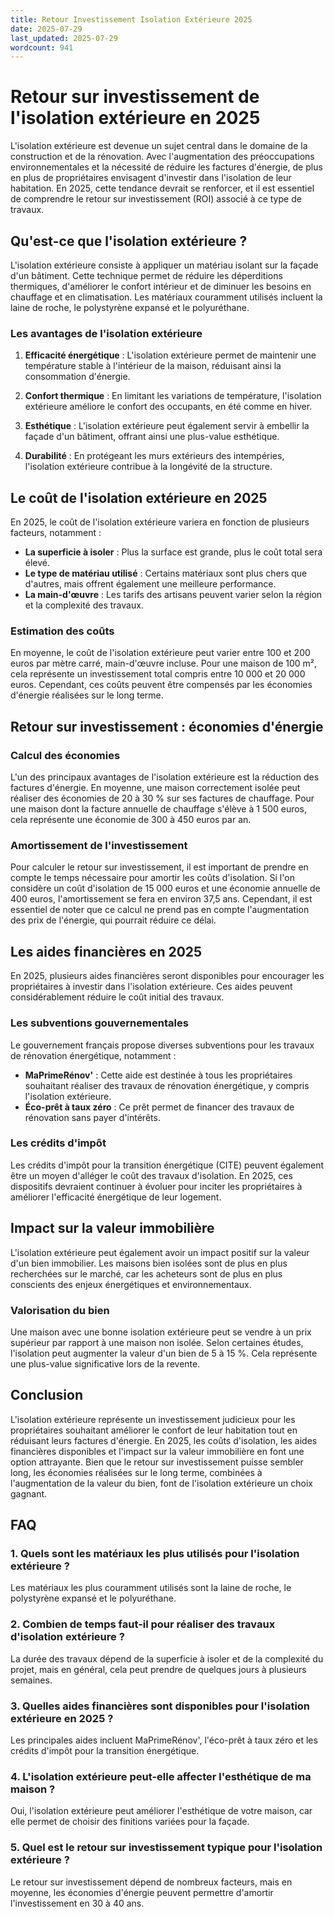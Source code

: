 ```yaml
---
title: Retour Investissement Isolation Extérieure 2025
date: 2025-07-29
last_updated: 2025-07-29
wordcount: 941
---
```


# Retour sur investissement de l'isolation extérieure en 2025

L'isolation extérieure est devenue un sujet central dans le domaine de la construction et de la rénovation. Avec l'augmentation des préoccupations environnementales et la nécessité de réduire les factures d'énergie, de plus en plus de propriétaires envisagent d'investir dans l'isolation de leur habitation. En 2025, cette tendance devrait se renforcer, et il est essentiel de comprendre le retour sur investissement (ROI) associé à ce type de travaux.

## Qu'est-ce que l'isolation extérieure ?

L'isolation extérieure consiste à appliquer un matériau isolant sur la façade d'un bâtiment. Cette technique permet de réduire les déperditions thermiques, d'améliorer le confort intérieur et de diminuer les besoins en chauffage et en climatisation. Les matériaux couramment utilisés incluent la laine de roche, le polystyrène expansé et le polyuréthane.

### Les avantages de l'isolation extérieure

1. **Efficacité énergétique** : L'isolation extérieure permet de maintenir une température stable à l'intérieur de la maison, réduisant ainsi la consommation d'énergie.
  
2. **Confort thermique** : En limitant les variations de température, l'isolation extérieure améliore le confort des occupants, en été comme en hiver.

3. **Esthétique** : L'isolation extérieure peut également servir à embellir la façade d'un bâtiment, offrant ainsi une plus-value esthétique.

4. **Durabilité** : En protégeant les murs extérieurs des intempéries, l'isolation extérieure contribue à la longévité de la structure.

## Le coût de l'isolation extérieure en 2025

En 2025, le coût de l'isolation extérieure variera en fonction de plusieurs facteurs, notamment :

- **La superficie à isoler** : Plus la surface est grande, plus le coût total sera élevé.
- **Le type de matériau utilisé** : Certains matériaux sont plus chers que d'autres, mais offrent également une meilleure performance.
- **La main-d'œuvre** : Les tarifs des artisans peuvent varier selon la région et la complexité des travaux.

### Estimation des coûts

En moyenne, le coût de l'isolation extérieure peut varier entre 100 et 200 euros par mètre carré, main-d'œuvre incluse. Pour une maison de 100 m², cela représente un investissement total compris entre 10 000 et 20 000 euros. Cependant, ces coûts peuvent être compensés par les économies d'énergie réalisées sur le long terme.

## Retour sur investissement : économies d'énergie

### Calcul des économies

L'un des principaux avantages de l'isolation extérieure est la réduction des factures d'énergie. En moyenne, une maison correctement isolée peut réaliser des économies de 20 à 30 % sur ses factures de chauffage. Pour une maison dont la facture annuelle de chauffage s'élève à 1 500 euros, cela représente une économie de 300 à 450 euros par an.

### Amortissement de l'investissement

Pour calculer le retour sur investissement, il est important de prendre en compte le temps nécessaire pour amortir les coûts d'isolation. Si l'on considère un coût d'isolation de 15 000 euros et une économie annuelle de 400 euros, l'amortissement se fera en environ 37,5 ans. Cependant, il est essentiel de noter que ce calcul ne prend pas en compte l'augmentation des prix de l'énergie, qui pourrait réduire ce délai.

## Les aides financières en 2025

En 2025, plusieurs aides financières seront disponibles pour encourager les propriétaires à investir dans l'isolation extérieure. Ces aides peuvent considérablement réduire le coût initial des travaux.

### Les subventions gouvernementales

Le gouvernement français propose diverses subventions pour les travaux de rénovation énergétique, notamment :

- **MaPrimeRénov'** : Cette aide est destinée à tous les propriétaires souhaitant réaliser des travaux de rénovation énergétique, y compris l'isolation extérieure.
- **Éco-prêt à taux zéro** : Ce prêt permet de financer des travaux de rénovation sans payer d'intérêts.

### Les crédits d'impôt

Les crédits d'impôt pour la transition énergétique (CITE) peuvent également être un moyen d'alléger le coût des travaux d'isolation. En 2025, ces dispositifs devraient continuer à évoluer pour inciter les propriétaires à améliorer l'efficacité énergétique de leur logement.

## Impact sur la valeur immobilière

L'isolation extérieure peut également avoir un impact positif sur la valeur d'un bien immobilier. Les maisons bien isolées sont de plus en plus recherchées sur le marché, car les acheteurs sont de plus en plus conscients des enjeux énergétiques et environnementaux.

### Valorisation du bien

Une maison avec une bonne isolation extérieure peut se vendre à un prix supérieur par rapport à une maison non isolée. Selon certaines études, l'isolation peut augmenter la valeur d'un bien de 5 à 15 %. Cela représente une plus-value significative lors de la revente.

## Conclusion

L'isolation extérieure représente un investissement judicieux pour les propriétaires souhaitant améliorer le confort de leur habitation tout en réduisant leurs factures d'énergie. En 2025, les coûts d'isolation, les aides financières disponibles et l'impact sur la valeur immobilière en font une option attrayante. Bien que le retour sur investissement puisse sembler long, les économies réalisées sur le long terme, combinées à l'augmentation de la valeur du bien, font de l'isolation extérieure un choix gagnant.

## FAQ

### 1. Quels sont les matériaux les plus utilisés pour l'isolation extérieure ?

Les matériaux les plus couramment utilisés sont la laine de roche, le polystyrène expansé et le polyuréthane.

### 2. Combien de temps faut-il pour réaliser des travaux d'isolation extérieure ?

La durée des travaux dépend de la superficie à isoler et de la complexité du projet, mais en général, cela peut prendre de quelques jours à plusieurs semaines.

### 3. Quelles aides financières sont disponibles pour l'isolation extérieure en 2025 ?

Les principales aides incluent MaPrimeRénov', l'éco-prêt à taux zéro et les crédits d'impôt pour la transition énergétique.

### 4. L'isolation extérieure peut-elle affecter l'esthétique de ma maison ?

Oui, l'isolation extérieure peut améliorer l'esthétique de votre maison, car elle permet de choisir des finitions variées pour la façade.

### 5. Quel est le retour sur investissement typique pour l'isolation extérieure ?

Le retour sur investissement dépend de nombreux facteurs, mais en moyenne, les économies d'énergie peuvent permettre d'amortir l'investissement en 30 à 40 ans.